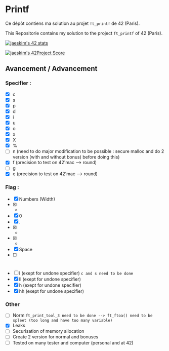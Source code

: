 # Printf

Ce dépôt contiens ma solution au projet `ft_printf` de 42 (Paris).

This Repositorie contains my solution to the project `ft_printf` of 42 (Paris).

[![jaeskim's 42 stats](https://badge42.herokuapp.com/api/stats/cmaginot?cursus=42cursus&privacyName=true)](https://github.com/JaeSeoKim/badge42)

[![jaeskim's 42Project Score](https://badge42.herokuapp.com/api/project/cmaginot/ft_printf)](https://github.com/JaeSeoKim/badge42)

## Avancement / Advancement

### Specifier :

- [x] c
- [x] s
- [x] p
- [x] d
- [x] i
- [x] u
- [x] o
- [x] x
- [x] X
- [x] %
- [ ] n (need to do major modification to be possible : secure malloc and do 2 version (with and without bonus) before doing this)
- [x] f (precision to test on 42'mac --> round)
- [ ] g 
- [x] e (precision to test on 42'mac --> round)

### Flag :

- [x] Numbers (Width)
- [x] -
- [x] 0
- [x] .
- [x] *
- [x] +
- [x] Space
- [ ] #
- [ ] l (exept for undone specifier) `c and s need to be done`
- [x] ll (exept for undone specifier)
- [x] h (exept for undone specifier)
- [x] hh (exept for undone specifier)

### Other

- [ ] Norm `ft_print_tool_3 need to be done --> ft_ftoa() need to be spleet (too long and have too many variable)`
- [x] Leaks
- [ ] Securisation of memory allocation
- [ ] Create 2 version for normal and bonuses
- [ ] Tested on many tester and computer (personal and at 42)
